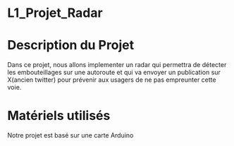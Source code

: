 # L1_Projet_Radar

# Description du Projet
Dans ce projet, nous allons implementer un radar qui permettra de détecter les embouteillages sur une autoroute et qui va envoyer un publication sur X(ancien twitter) pour prévenir aux usagers de ne pas empreunter cette voie.

# Matériels utilisés
Notre projet est basé sur une carte Arduino
